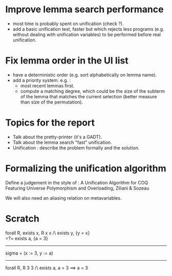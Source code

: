 # Improve lemma search performance

- most time is probably spent on unification (check ?).
- add a basic unification test, faster but which rejects less programs
  (e.g. without dealing with unification variables) to be performed before real unification.

# Fix lemma order in the UI list

- have a deterministic order (e.g. sort alphabetically on lemma name).
- add a priority system. e.g. :
  - most recent lemmas first.
  - compute a matching degree, which could be the size of the subterm of the lemma that matches 
    the current selection (better measure than size of the permutation).

# Topics for the report 

- Talk about the pretty-printer (it's a GADT).
- Talk about the lemma search "fast" unification.
- Unification : describe the problem formally and the solution.

# Formalizing the unification algorithm

Define a judgement in the style of :
  A Unification Algorithm for COQ Featuring Universe Polymorphism and Overloading, Ziliani & Sozeau

We will also need an aliasing relation on metavariables. 

# Scratch

forall R, exists x, R x x /\ exists y, {y = x}  
=?= 
exists a, {a = 3} 

-------------------------------------

sigma = (x := 3, y := a)

-------------------------------------

forall R, R 3 3 /\ exists a, a = 3 ==> a = 3